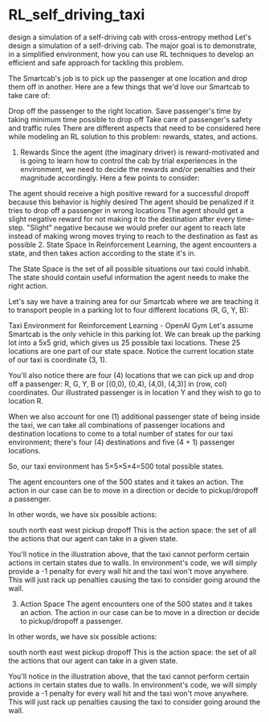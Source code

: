 # RL_self_driving_taxi
design a simulation of a self-driving cab with cross-entropy method
Let's design a simulation of a self-driving cab. The major goal is to demonstrate, in a simplified environment, how you can use RL techniques to develop an efficient and safe approach for tackling this problem.

The Smartcab's job is to pick up the passenger at one location and drop them off in another. Here are a few things that we'd love our Smartcab to take care of:

Drop off the passenger to the right location.
Save passenger's time by taking minimum time possible to drop off
Take care of passenger's safety and traffic rules
There are different aspects that need to be considered here while modeling an RL solution to this problem: rewards, states, and actions.

1. Rewards
Since the agent (the imaginary driver) is reward-motivated and is going to learn how to control the cab by trial experiences in the environment, we need to decide the rewards and/or penalties and their magnitude accordingly. Here a few points to consider:

The agent should receive a high positive reward for a successful dropoff because this behavior is highly desired
The agent should be penalized if it tries to drop off a passenger in wrong locations
The agent should get a slight negative reward for not making it to the destination after every time-step. "Slight" negative because we would prefer our agent to reach late instead of making wrong moves trying to reach to the destination as fast as possible
2. State Space
In Reinforcement Learning, the agent encounters a state, and then takes action according to the state it's in.

The State Space is the set of all possible situations our taxi could inhabit. The state should contain useful information the agent needs to make the right action.

Let's say we have a training area for our Smartcab where we are teaching it to transport people in a parking lot to four different locations (R, G, Y, B):

Taxi Environment for Reinforcement Learning - OpenAI Gym
Let's assume Smartcab is the only vehicle in this parking lot. We can break up the parking lot into a 5x5 grid, which gives us 25 possible taxi locations. These 25 locations are one part of our state space. Notice the current location state of our taxi is coordinate (3, 1).

You'll also notice there are four (4) locations that we can pick up and drop off a passenger: R, G, Y, B or [(0,0), (0,4), (4,0), (4,3)] in (row, col) coordinates. Our illustrated passenger is in location Y and they wish to go to location R.

When we also account for one (1) additional passenger state of being inside the taxi, we can take all combinations of passenger locations and destination locations to come to a total number of states for our taxi environment; there's four (4) destinations and five (4 + 1) passenger locations.

So, our taxi environment has 5×5×5×4=500 total possible states.

The agent encounters one of the 500 states and it takes an action. The action in our case can be to move in a direction or decide to pickup/dropoff a passenger.

In other words, we have six possible actions:

south
north
east
west
pickup
dropoff
This is the action space: the set of all the actions that our agent can take in a given state.

You'll notice in the illustration above, that the taxi cannot perform certain actions in certain states due to walls. In environment's code, we will simply provide a -1 penalty for every wall hit and the taxi won't move anywhere. This will just rack up penalties causing the taxi to consider going around the wall.

3. Action Space
The agent encounters one of the 500 states and it takes an action. The action in our case can be to move in a direction or decide to pickup/dropoff a passenger.

In other words, we have six possible actions:

south
north
east
west
pickup
dropoff
This is the action space: the set of all the actions that our agent can take in a given state.

You'll notice in the illustration above, that the taxi cannot perform certain actions in certain states due to walls. In environment's code, we will simply provide a -1 penalty for every wall hit and the taxi won't move anywhere. This will just rack up penalties causing the taxi to consider going around the wall.
